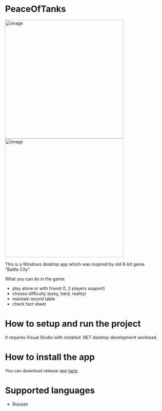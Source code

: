 # PeaceOfTanks

<img width="387" alt="image" src="https://user-images.githubusercontent.com/47476498/201552398-381be982-3fd6-4a26-8d07-6d72f85d94e3.png"> <img width="388" alt="image" src="https://user-images.githubusercontent.com/47476498/201552447-286d12d1-fc4a-4ad4-93e1-25e8a386088d.png">

This is a Windows desktop app which was inspired by old 8-bit game "Battle City".

What you can do in the game:
- play alone or with friend (1, 2 players support)
- choose difficulty (easy, hard, reality)
- maintain record table
- check fact sheet

# How to setup and run the project
It requires Visual Studio with installed .NET desktop development workload.

# How to install the app
You can download release app [here](https://github.com/alexandrborisovyg/PeaceOfTanks/releases).

# Supported languages
- Russian
